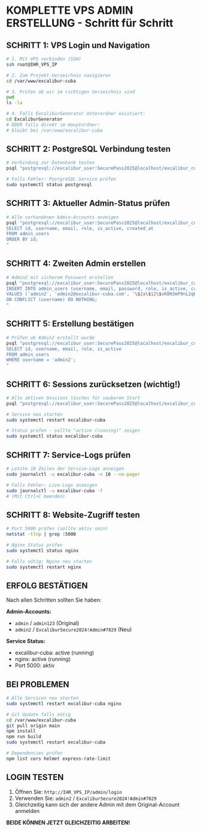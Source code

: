 # KOMPLETTE VPS ADMIN ERSTELLUNG - Schritt für Schritt

## SCHRITT 1: VPS Login und Navigation

```bash
# 1. Mit VPS verbinden (SSH)
ssh root@IHR_VPS_IP

# 2. Zum Projekt-Verzeichnis navigieren
cd /var/www/excalibur-cuba

# 3. Prüfen ob wir im richtigen Verzeichnis sind
pwd
ls -la

# 4. Falls ExcaliburGenerator Unterordner existiert:
cd ExcaliburGenerator
# ODER falls direkt im Hauptordner:
# bleibt bei /var/www/excalibur-cuba
```

## SCHRITT 2: PostgreSQL Verbindung testen

```bash
# Verbindung zur Datenbank testen
psql "postgresql://excalibur_user:SecurePass2025@localhost/excalibur_cuba" -c "SELECT version();"

# Falls Fehler: PostgreSQL Service prüfen
sudo systemctl status postgresql
```

## SCHRITT 3: Aktueller Admin-Status prüfen

```bash
# Alle vorhandenen Admin-Accounts anzeigen
psql "postgresql://excalibur_user:SecurePass2025@localhost/excalibur_cuba" -c "
SELECT id, username, email, role, is_active, created_at 
FROM admin_users 
ORDER BY id;
"
```

## SCHRITT 4: Zweiten Admin erstellen

```bash
# Admin2 mit sicherem Passwort erstellen
psql "postgresql://excalibur_user:SecurePass2025@localhost/excalibur_cuba" -c "
INSERT INTO admin_users (username, email, password, role, is_active, created_at, updated_at)
VALUES ('admin2', 'admin2@excalibur-cuba.com', '\$2a\$12\$vK8H3mP9nL2qR5wE7tY1Xu6gFj4K8mZ7pL5nV9rS2tU3wQ9xC6aD8', 'admin', true, NOW(), NOW())
ON CONFLICT (username) DO NOTHING;
"
```

## SCHRITT 5: Erstellung bestätigen

```bash
# Prüfen ob Admin2 erstellt wurde
psql "postgresql://excalibur_user:SecurePass2025@localhost/excalibur_cuba" -c "
SELECT id, username, email, role, is_active 
FROM admin_users 
WHERE username = 'admin2';
"
```

## SCHRITT 6: Sessions zurücksetzen (wichtig!)

```bash
# Alle aktiven Sessions löschen für sauberen Start
psql "postgresql://excalibur_user:SecurePass2025@localhost/excalibur_cuba" -c "DELETE FROM sessions;"

# Service neu starten
sudo systemctl restart excalibur-cuba

# Status prüfen - sollte "active (running)" zeigen
sudo systemctl status excalibur-cuba
```

## SCHRITT 7: Service-Logs prüfen

```bash
# Letzte 10 Zeilen der Service-Logs anzeigen
sudo journalctl -u excalibur-cuba -n 10 --no-pager

# Falls Fehler: Live-Logs anzeigen
sudo journalctl -u excalibur-cuba -f
# (Mit Ctrl+C beenden)
```

## SCHRITT 8: Website-Zugriff testen

```bash
# Port 5000 prüfen (sollte aktiv sein)
netstat -tlnp | grep :5000

# Nginx Status prüfen
sudo systemctl status nginx

# Falls nötig: Nginx neu starten
sudo systemctl restart nginx
```

## ERFOLG BESTÄTIGEN

Nach allen Schritten sollten Sie haben:

**Admin-Accounts:**
- `admin` / `admin123` (Original)
- `admin2` / `ExcaliburSecure2024!Admin#7829` (Neu)

**Service Status:**
- excalibur-cuba: active (running)
- nginx: active (running)
- Port 5000: aktiv

## BEI PROBLEMEN

```bash
# Alle Services neu starten
sudo systemctl restart excalibur-cuba nginx

# Git Update falls nötig
cd /var/www/excalibur-cuba
git pull origin main
npm install
npm run build
sudo systemctl restart excalibur-cuba

# Dependencies prüfen
npm list cors helmet express-rate-limit
```

## LOGIN TESTEN

1. Öffnen Sie: `http://IHR_VPS_IP/admin/login`
2. Verwenden Sie: `admin2` / `ExcaliburSecure2024!Admin#7829`
3. Gleichzeitig kann sich der andere Admin mit dem Original-Account anmelden

**BEIDE KÖNNEN JETZT GLEICHZEITIG ARBEITEN!**